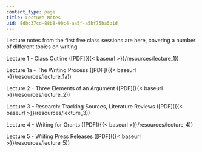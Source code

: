 ```yaml
---
content_type: page
title: Lecture Notes
uid: 8dbc37cd-88b8-90c4-aa5f-a5bf75ba5b1d
---
```


Lecture notes from the first five class sessions are here, covering a number of different topics on writing.

Lecture 1 - Class Outline ([PDF]({{< baseurl >}}/resources/lecture_1))

Lecture 1a - The Writing Process ([PDF]({{< baseurl >}}/resources/lecture_1a))

Lecture 2 - Three Elements of an Argument ([PDF]({{< baseurl >}}/resources/lecture_2))

Lecture 3 - Research: Tracking Sources, Literature Reviews ([PDF]({{< baseurl >}}/resources/lecture_3))

Lecture 4 - Writing for Grants ([PDF]({{< baseurl >}}/resources/lecture_4))

Lecture 5 - Writing Press Releases ([PDF]({{< baseurl >}}/resources/lecture_5))